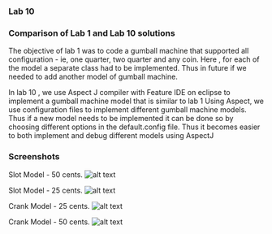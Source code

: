 ### Lab 10 

### Comparison of Lab 1 and Lab 10 solutions



The objective of lab 1 was to code a gumball machine that supported all configuration - ie, one quarter, two quarter and any coin.
Here , for each of the model a separate class had to be implemented. Thus in future if we needed to add another model of 
gumball machine. 

In lab 10 , we use Aspect J compiler with Feature IDE on eclipse to implement a gumball machine model that is similar to lab 1
Using Aspect, we use configuration files to implement different gumball machine models. Thus if a new model needs to be implemented
it can be done so by choosing different options in the default.config file.
Thus it becomes easier to both implement and debug different models using AspectJ


### Screenshots



 Slot Model - 50 cents.
![alt text](https://github.com/kavyadayanand/cmpe202/blob/master/lab10/output/slot_50.png)

 Slot Model - 25 cents.
![alt text](https://github.com/kavyadayanand/cmpe202/blob/master/lab10/output/slot_25.png)

 Crank Model - 25 cents.
![alt text](https://github.com/kavyadayanand/cmpe202/blob/master/lab10/output/crank_25.png)

 Crank Model - 50 cents.
![alt text](https://github.com/kavyadayanand/cmpe202/blob/master/lab10/output/crank_50.png)


